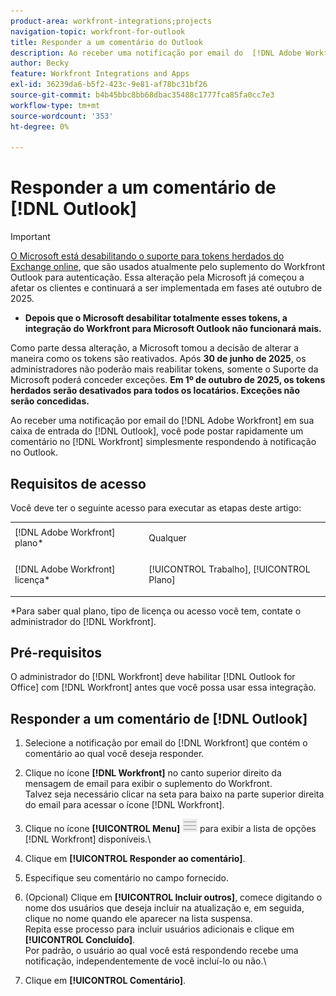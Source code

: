 ```yaml
---
product-area: workfront-integrations;projects
navigation-topic: workfront-for-outlook
title: Responder a um comentário do Outlook
description: Ao receber uma notificação por email do  [!DNL Adobe Workfront] na sua caixa de entrada do Outlook, você pode postar rapidamente um comentário no  [!DNL Workfront] simplesmente respondendo à notificação no Outlook.
author: Becky
feature: Workfront Integrations and Apps
exl-id: 36239da6-b5f2-423c-9e81-af78bc31bf26
source-git-commit: b4b45bbc8bb68dbac35488c1777fca85fa0cc7e3
workflow-type: tm+mt
source-wordcount: '353'
ht-degree: 0%

---
```


# Responder a um comentário de [!DNL Outlook]

>[!IMPORTANT]
>
>[O Microsoft está desabilitando o suporte para tokens herdados do Exchange online](https://learn.microsoft.com/en-us/office/dev/add-ins/outlook/faq-nested-app-auth-outlook-legacy-tokens), que são usados atualmente pelo suplemento do Workfront Outlook para autenticação. Essa alteração pela Microsoft já começou a afetar os clientes e continuará a ser implementada em fases até outubro de 2025.
>
>* **Depois que o Microsoft desabilitar totalmente esses tokens, a integração do Workfront para Microsoft Outlook não funcionará mais.**
>
>Como parte dessa alteração, a Microsoft tomou a decisão de alterar a maneira como os tokens são reativados. Após **30 de junho de 2025**, os administradores não poderão mais reabilitar tokens, somente o Suporte da Microsoft poderá conceder exceções. **Em 1º de outubro de 2025, os tokens herdados serão desativados para todos os locatários. Exceções não serão concedidas.**

Ao receber uma notificação por email do [!DNL Adobe Workfront] em sua caixa de entrada do [!DNL Outlook], você pode postar rapidamente um comentário no [!DNL Workfront] simplesmente respondendo à notificação no Outlook.


## Requisitos de acesso

Você deve ter o seguinte acesso para executar as etapas deste artigo:

<table style="table-layout:auto"> 
 <col> 
 <col> 
 <tbody> 
  <tr> 
   <td role="rowheader">[!DNL Adobe Workfront] plano*</td> 
   <td> <p>Qualquer</p> </td> 
  </tr> 
  <tr> 
   <td role="rowheader">[!DNL Adobe Workfront] licença*</td> 
   <td> <p>[!UICONTROL Trabalho], [!UICONTROL Plano]</p> </td> 
  </tr> 
 </tbody> 
</table>

&#42;Para saber qual plano, tipo de licença ou acesso você tem, contate o administrador do [!DNL Workfront].

## Pré-requisitos

O administrador do [!DNL Workfront] deve habilitar [!DNL Outlook for Office] com [!DNL Workfront] antes que você possa usar essa integração.

## Responder a um comentário de [!DNL Outlook]

1. Selecione a notificação por email do [!DNL Workfront] que contém o comentário ao qual você deseja responder.
1. Clique no ícone **[!DNL Workfront]** no canto superior direito da mensagem de email para exibir o suplemento do Workfront.\
   Talvez seja necessário clicar na seta para baixo na parte superior direita do email para acessar o ícone [!DNL Workfront].

1. Clique no ícone **[!UICONTROL Menu]** ![o365_addin_menu_icon.png](assets/o365-addin-menu2-icon.png) para exibir a lista de opções [!DNL Workfront] disponíveis.\


1. Clique em **[!UICONTROL Responder ao comentário]**.
1. Especifique seu comentário no campo fornecido.
1. (Opcional) Clique em **[!UICONTROL Incluir outros]**, comece digitando o nome dos usuários que deseja incluir na atualização e, em seguida, clique no nome quando ele aparecer na lista suspensa.\
   Repita esse processo para incluir usuários adicionais e clique em **[!UICONTROL Concluído]**.\
   Por padrão, o usuário ao qual você está respondendo recebe uma notificação, independentemente de você incluí-lo ou não.\

1. Clique em **[!UICONTROL Comentário]**.

